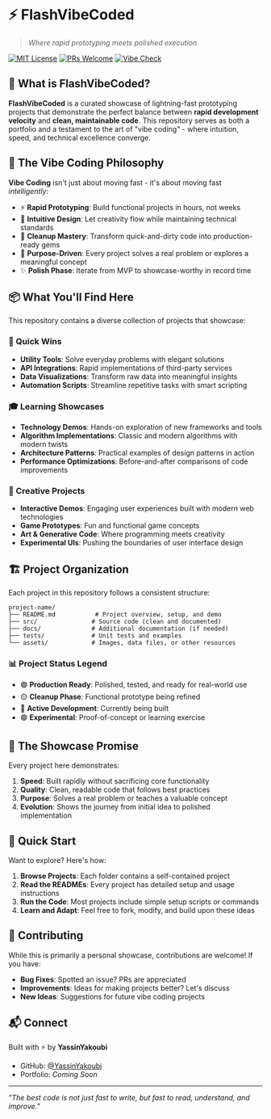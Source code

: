# ⚡ FlashVibeCoded

> *Where rapid prototyping meets polished execution*

[![MIT License](https://img.shields.io/badge/License-MIT-green.svg)](https://choosealicense.com/licenses/mit/)
[![PRs Welcome](https://img.shields.io/badge/PRs-welcome-brightgreen.svg)](http://makeapullrequest.com)
[![Vibe Check](https://img.shields.io/badge/Vibe-✨Immaculate-purple.svg)](https://github.com/YassinYakoubi/FlashVibeCoded)

## 🎯 What is FlashVibeCoded?

**FlashVibeCoded** is a curated showcase of lightning-fast prototyping projects that demonstrate the perfect balance between **rapid development velocity** and **clean, maintainable code**. This repository serves as both a portfolio and a testament to the art of "vibe coding" - where intuition, speed, and technical excellence converge.

## 🌟 The Vibe Coding Philosophy

**Vibe Coding** isn't just about moving fast - it's about moving fast *intelligently*:

- ⚡ **Rapid Prototyping**: Build functional projects in hours, not weeks
- 🎨 **Intuitive Design**: Let creativity flow while maintaining technical standards
- 🔧 **Cleanup Mastery**: Transform quick-and-dirty code into production-ready gems
- 🎯 **Purpose-Driven**: Every project solves a real problem or explores a meaningful concept
- ✨ **Polish Phase**: Iterate from MVP to showcase-worthy in record time

## 📦 What You'll Find Here

This repository contains a diverse collection of projects that showcase:

### 🚀 Quick Wins
- **Utility Tools**: Solve everyday problems with elegant solutions
- **API Integrations**: Rapid implementations of third-party services
- **Data Visualizations**: Transform raw data into meaningful insights
- **Automation Scripts**: Streamline repetitive tasks with smart scripting

### 🎓 Learning Showcases
- **Technology Demos**: Hands-on exploration of new frameworks and tools
- **Algorithm Implementations**: Classic and modern algorithms with modern twists
- **Architecture Patterns**: Practical examples of design patterns in action
- **Performance Optimizations**: Before-and-after comparisons of code improvements

### 🎨 Creative Projects
- **Interactive Demos**: Engaging user experiences built with modern web technologies
- **Game Prototypes**: Fun and functional game concepts
- **Art & Generative Code**: Where programming meets creativity
- **Experimental UIs**: Pushing the boundaries of user interface design

## 🏗️ Project Organization

Each project in this repository follows a consistent structure:

```
project-name/
├── README.md           # Project overview, setup, and demo
├── src/               # Source code (clean and documented)
├── docs/              # Additional documentation (if needed)
├── tests/             # Unit tests and examples
└── assets/            # Images, data files, or other resources
```

### 📊 Project Status Legend
- 🟢 **Production Ready**: Polished, tested, and ready for real-world use
- 🟡 **Cleanup Phase**: Functional prototype being refined
- 🔵 **Active Development**: Currently being built
- 🟣 **Experimental**: Proof-of-concept or learning exercise

## 🎯 The Showcase Promise

Every project here demonstrates:

1. **Speed**: Built rapidly without sacrificing core functionality
2. **Quality**: Clean, readable code that follows best practices
3. **Purpose**: Solves a real problem or teaches a valuable concept
4. **Evolution**: Shows the journey from initial idea to polished implementation

## 🚀 Quick Start

Want to explore? Here's how:

1. **Browse Projects**: Each folder contains a self-contained project
2. **Read the READMEs**: Every project has detailed setup and usage instructions
3. **Run the Code**: Most projects include simple setup scripts or commands
4. **Learn and Adapt**: Feel free to fork, modify, and build upon these ideas

## 🤝 Contributing

While this is primarily a personal showcase, contributions are welcome! If you have:

- **Bug Fixes**: Spotted an issue? PRs are appreciated
- **Improvements**: Ideas for making projects better? Let's discuss
- **New Ideas**: Suggestions for future vibe coding projects

## 📬 Connect

Built with ⚡ by **YassinYakoubi**

- GitHub: [@YassinYakoubi](https://github.com/YassinYakoubi)
- Portfolio: *Coming Soon*

---

*"The best code is not just fast to write, but fast to read, understand, and improve."*